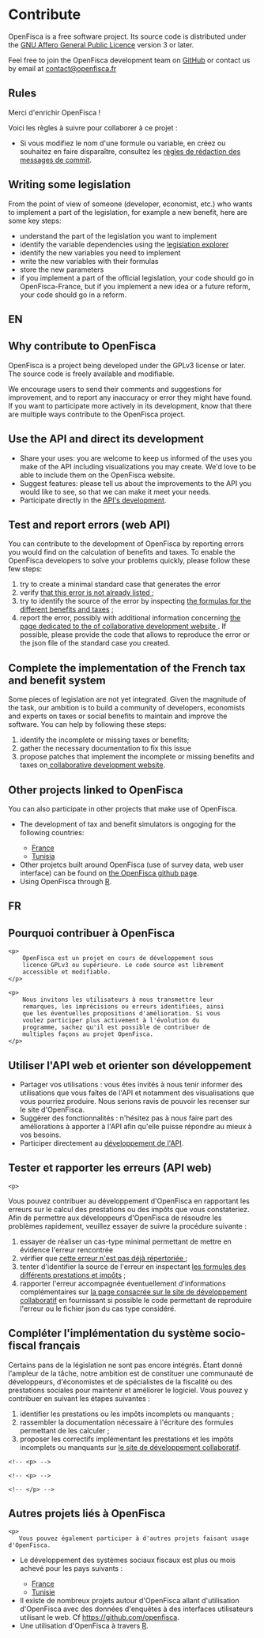 # Contribute

OpenFisca is a free software project.
Its source code is distributed under the [GNU Affero General Public Licence](http://www.gnu.org/licenses/agpl.html)
version 3 or later.

Feel free to join the OpenFisca development team on [GitHub](https://github.com/openfisca) or contact us by email at
contact@openfisca.fr

## Rules

Merci d'enrichir OpenFisca !

Voici les règles à suivre pour collaborer à ce projet :

- Si vous modifiez le nom d'une formule ou variable, en créez ou souhaitez en faire disparaître, consultez les [règles de rédaction des messages de commit](https://github.com/openfisca/openfisca-france/wiki/Messages-de-commit).

## Writing some legislation

From the point of view of someone (developer, economist, etc.) who wants to implement a part of the legislation,
for example a new benefit, here are some key steps:

- understand the part of the legislation you want to implement
- identify the variable dependencies using the [legislation explorer](http://legislation.openfisca.fr/)
- identify the new variables you need to implement
- write the new variables with their formulas
- store the new parameters
- if you implement a part of the official legislation, your code should go in OpenFisca-France,
  but if you implement a new idea or a future reform, your code should go in a reform.

## EN

<h2> Why contribute to OpenFisca </h2>

<p>
    OpenFisca is a project being developed under the GPLv3 license or later.
    The source code is freely available and modifiable.
</p>

<p>
    We encourage users to send their comments and suggestions for improvement,
    and to report any inaccuracy or error they might have found.
    If you want to participate more actively in its development,
    know that there are multiple ways contribute to the OpenFisca project.
</p>

<h2> Use the API and direct its development  </h2>
<p>
<ul>
<li> Share your uses: you are welcome to keep us informed of the uses
you make of the API including visualizations you may create.
We'd love to be able to include them on the OpenFisca website.</li>

<li> Suggest features: please tell us about the improvements
to the API you would like to see, so that we can make it meet your needs.</li>

<li> Participate directly in the
<a href="https://github.com/openfisca/openfisca-web-api">
API's development</a>.</li>
</ul>

</p>

<h2> Test and report errors (web API) </h2>

<p>
You can contribute to the development of OpenFisca by reporting errors you would find on the calculation of benefits and taxes.
To enable the OpenFisca developers to solve your problems quickly, please follow these few steps:
<ol>
<li> try to create a minimal standard case that generates the error</li>
<li> verify <a href="https://github.com/openfisca/openfisca-${conf['country']}/issues?state=open"> that this error is not already listed  </a> ;</li>
<li> try to identify the source of the error by inspecting <a href="${urls.get_url(ctx, 'variables')}"> the formulas for the different benefits and taxes</a> ;</li>
<li> report the error, possibly with additional information concerning <a href="https://github.com/openfisca/openfisca-${conf['country']}/issues?state=open">
       the page dedicated to the of collaborative development website </a>. If possible, please provide the code that allows to reproduce the error
       or the json file of the standard case you created.</li>
</ol>
</p>

<h2> Complete the implementation of the French tax and benefit system </h2>
<p>
    Some pieces of legislation are not yet integrated. Given the magnitude of the task, our
    ambition is to build a community of developers, economists and experts on taxes or
    social benefits to maintain and improve the software. You can help by following these steps:

<ol>
<li> identify the incomplete or missing taxes or benefits;</li>
      <li> gather the necessary documentation to fix this issue</li>
<li> propose patches that implement the incomplete or missing benefits and
taxes on<a href="https://github.com/openfisca/openfisca-${conf['country']}/"> collaborative development website</a>.</li>
</ol>
</p>

<!-- <p> -->
<!--   Compléter les paramètres de la législation LawToCode
<!-- </p> -->


<!-- <p> -->
<!--   Proposer des réformes: à venir -->
<!-- </p> -->

<h2> Other projects linked to OpenFisca</h2>

<p>
   You can also participate in other projects that make use of
   OpenFisca.
<ul>
<li> The development of tax and benefit simulators is ongoging for the following countries:</li>
 <ul>
<li> <a href="https://github.com/openfisca/openfisca-france"> France </a></li>
<li> <a href="https://github.com/openfisca/openfisca-tunisia"> Tunisia </a></li>
 </ul>
<li> Other projetcs built around OpenFisca (use of survey
data, web user interface) can be found on
<a href="https://github.com/openfisca"> the OpenFisca
github page</a>.</li>
<li> Using OpenFisca through <a href="https://github.com/blaquans/ropenfisca"> R</a>.</li>
</ul>
</p>


## FR

<h2> Pourquoi  contribuer à OpenFisca </h2>

    <p>
        OpenFisca est un projet en cours de développement sous
        licence GPLv3 ou supérieure. Le code source est librement
        accessible et modifiable.
    </p>

    <p>
        Nous invitons les utilisateurs à nous transmettre leur
        remarques, les imprécisions ou erreurs identifiées, ainsi
        que les éventuelles propositions d'amélioration. Si vous
        voulez participer plus activement à l'évolution du
        programme, sachez qu'il est possible de contribuer de
        multiples façons au projet OpenFisca.
    </p>

<h2> Utiliser l'API web et orienter son développement  </h2>
    <p>
<ul>
  <li> Partager vos utilisations : vous êtes invités à nous
 tenir informer des utilisations que vous faîtes de l'API et
 notamment des visualisations que vous pourriez
 produire. Nous serions ravis de pouvoir les recenser sur le
 site d'OpenFisca.</li>

 <li> Suggérer des fonctionnalités : n'hésitez pas à nous
 faire part des améliorations à apporter à l'API afin qu'elle
 puisse répondre au mieux à vos besoins.</li>

 <li> Participer directement au
 <a href="https://github.com/openfisca/openfisca-web-api">
 développement de l'API</a>.</li>
</ul>

</p>

<h2> Tester et rapporter les erreurs (API web) </h2>

    <p>
 Vous pouvez contribuer au développement d'OpenFisca en
 rapportant les erreurs sur le calcul des prestations ou des
 impôts que vous constateriez. Afin de permettre aux
 développeurs d'OpenFisca de résoudre les problèmes
 rapidement, veuillez essayer de suivre la procédure
 suivante :
 <ol>
   <li> essayer de réaliser un cas-type minimal permettant
     de mettre en évidence l'erreur rencontrée</li>
   <li> vérifier que <a href="https://github.com/openfisca/openfisca-${conf['country']}/issues?state=open"> cette erreur n'est pas déjà répertoriée  </a> ;</li>
   <li> tenter d'identifier la source de l'erreur en
 inspectant <a href="${urls.get_url(ctx, 'variables')}"> les
 formules des différents prestations et impôts</a> ;</li>
   <li> rapporter l'erreur accompagnée éventuellement
           d'informations complémentaires
           sur <a href="https://github.com/openfisca/openfisca-${conf['country']}/issues?state=open">
           la page consacrée sur le site de développement
           collaboratif</a> en fournissant si possible le code
           permettant de reproduire l'erreur ou le fichier json du
           cas type considéré.</li>
 </ol>
</p>

<h2> Compléter l'implémentation du système socio-fiscal français </h2>
    <p>
        Certains pans de la législation ne sont pas encore
        intégrés. Étant donné l'ampleur de la tâche, notre
        ambition est de constituer une communauté de développeurs,
        d'économistes et de spécialistes de la fiscalité ou des
        prestations sociales pour maintenir et améliorer le
  logiciel. Vous pouvez y contribuer en suivant les étapes suivantes :

  <ol>
    <li> identifier les prestations ou les impôts incomplets
    ou manquants ;</li>
          <li> rassembler la documentation nécessaire à l'écriture
          des formules permettant de les calculer ;</li>
    <li> proposer les correctifs implémentant les
    prestations et les impôts incomplets ou manquants
    sur <a href="https://github.com/openfisca/openfisca-${conf['country']}/">le
    site de développement collaboratif</a>.</li>
  </ol>
</p>

    <!-- <p> -->
<!--   Compléter les paramètres de la législation LawToCode
    <!-- </p> -->


    <!-- <p> -->
<!--   Proposer des réformes: à venir -->
    <!-- </p> -->

<h2> Autres projets liés à OpenFisca </h2>

    <p>
       Vous pouvez également participer à d'autres projets faisant usage d'OpenFisca.
 <ul>
   <li> Le développement des systèmes
   sociaux fiscaux est plus ou mois achevé pour les pays suivants :</li>
     <ul>
 <li> <a href="https://github.com/openfisca/openfisca-france"> France </a></li>
 <li> <a href="https://github.com/openfisca/openfisca-tunisia">
   Tunisie </a></li>
     </ul>
   <li> Il existe de nombreux projets autour d'OpenFisca
   allant d'utilisation d'OpenFisca avec des données
   d'enquêtes à des interfaces utilisateurs utilisant le
   web. Cf <a href="https://github.com/openfisca">https://github.com/openfisca</a>.</li>
   <li> Une utilisation d'OpenFisca à travers <a href="https://github.com/blaquans/ropenfisca">R</a>.</li>
 </ul>
    </p>
